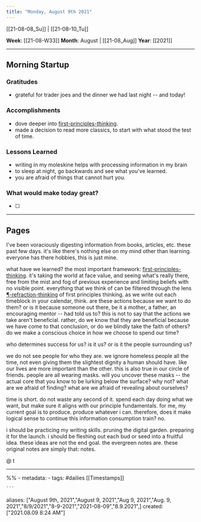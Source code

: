 ```yaml
---
title: "Monday, August 9th 2021"
---
```

[[21-08-08_Su]] | [[21-08-10_Tu]] 

**Week**: [[21-08-W33]]
**Month**: August | [[21-08_Aug]]
**Year**: [[2021]]

----
## Morning Startup

### Gratitudes
- grateful for trader joes and the dinner we had last night -- and today!


### Accomplishments
- dove deeper into [first-principles-thinking](first-principles-thinking.md).
- made a decision to read more classics, to start with what stood the test of time. 


### Lessons Learned
- writing in my moleskine helps with processing information in my brain
- to sleep at night, go backwards and see what you've learned.
- you are afraid of things that cannot hurt you. 


### What would make today great?
- [ ]  

----
## Pages
I've been voraciously digesting information from books, articles, etc. these past few days. it's like there's nothing else on my mind other than learning. everyone has there hobbies, this is just mine. 

what have we learned? the most important framework: [first-principles-thinking](first-principles-thinking.md). it's taking the world at face value, and seeing what's really there, free from the mist and fog of previous experience and limiting beliefs with no visible point. everything that we think of can be filtered through the lens [¶-refraction-thinking](¶-refraction-thinking.md) of first principles thinking. as we write out each timeblock in your calendar, think. are these actions because we want to do them? or is it because someone out there, be it a mother, a father, an encouraging mentor -- had told us to? this is not to say that the actions we take aren't beneficial. rather, do we know that they are beneficial because we have come to that conclusion, or do we blindly take the faith of others? do we make a conscious choice in how we choose to spend our time?

who determines success for us? is it us? or is it the people surrounding us? 

we do not see people for who they are. we ignore homeless people all the time, not even giving them the slightest dignity a human should have. like our lives are more important than the other. this is also true in our circle of friends. people are all wearing masks. will you uncover these masks -- the actual core that you know to be lurking below the surface? why not? what are we afraid of finding? what are we afraid of revealing about ourselves?

time is short. do not waste any second of it. spend each day doing what we want, but make sure it aligns with our principle fundamentals. for me, my current goal is to produce. produce whatever i can. therefore, does it make logical sense to continue this information consumption train? no. 

i should be practicing my writing skills. pruning the digital garden. preparing it for the launch. i should be fleshing out each bud or seed into a fruitful idea. these ideas are not the end goal. the evergreen notes are. these original notes are simply that: notes. 


@ t



----
%% - metadata:
	- tags: #dailies [[Timestamps]] 


	```
aliases: ["August 9th, 2021","August 9, 2021","Aug 9, 2021","Aug. 9, 2021","8/9/2021","8-9-2021","2021-08-09","8.9.2021",]
created: ["2021.08.09 8:24 AM"]
```